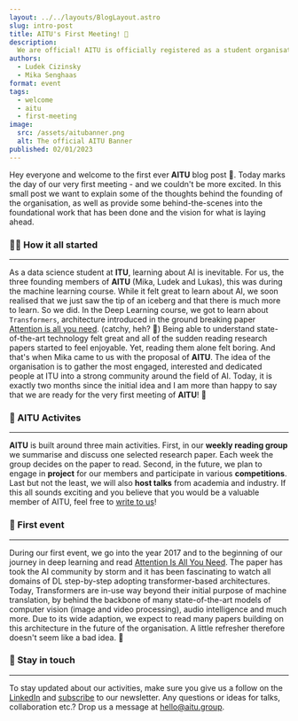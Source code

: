 ```yaml
---
layout: ../../layouts/BlogLayout.astro
slug: intro-post
title: AITU's First Meeting! 🎉
description: 
  We are official! AITU is officially registered as a student organisation at ITU. In this post we talk about everything from the organisation's idea and mission, and provide some behind-the-scenes into the foundational work in the two months before semester start.
authors:
  - Ludek Cizinsky
  - Mika Senghaas
format: event
tags:
  - welcome
  - aitu
  - first-meeting
image: 
  src: /assets/aitubanner.png
  alt: The official AITU Banner
published: 02/01/2023
---
```


Hey everyone and welcome to the first ever **AITU** blog post 🚀. Today marks the day of our very first meeting - and we couldn't be more excited. In this small post we want to explain some of the thoughts behind the founding of the organisation, as well as provide some behind-the-scenes into the foundational work that has been done and the vision for what is laying ahead.

### 🧑‍🚀 How it all started

---

As a data science student at **ITU**, learning about AI is inevitable. For us, the three founding members of **AITU** (Mika, Ludek and Lukas), this was during the machine learning course. While it felt great to learn about AI, we soon realised that we just saw the tip of an iceberg and that there is much more to learn. So we did. In the Deep Learning course, we got to learn about `Transformers`, architecture introduced in the ground breaking paper [Attention is all you need](https://arxiv.org/abs/1706.03762). (catchy, heh? 💯) Being able to understand state-of-the-art technology felt great and all of the sudden reading research papers started to feel enjoyable. Yet, reading them alone felt boring. And that's when Mika came to us with the proposal of **AITU**. The idea of the organisation is to gather the most engaged, interested and dedicated people at ITU into a strong community around the field of AI.
Today, it is exactly two months since the initial idea and I am more than happy to say that we are ready for the very first meeting of **AITU**! 🥳

### 🤖 AITU Activites

---

**AITU** is built around three main activities. First, in our **weekly reading group** we summarise and discuss one selected research paper. Each week the group decides on the paper to read. Second, in the future, we plan to engage in **project** for our members and participate in various **competitions**. Last but not the least, we will also **host talks** from academia and industry. If this all sounds exciting and you believe that you would be a valuable member of AITU, feel free to [write to us](https://aitu.group/join)!

### 📆 First event

---

During our first event, we go into the year 2017 and to the beginning of our journey in deep learning and read [Attention Is All You Need](https://arxiv.org/abs/1706.03762). The paper has took the AI community by storm and it has been fascinating to watch all domains of DL step-by-step adopting transformer-based architectures. Today, Transformers are in-use way beyond their initial purpose of machine translation, by behind the backbone of many state-of-the-art models of computer vision (image and video processing), audio intelligence and much more. Due to its wide adaption, we expect to read many papers building on this architecture in the future of the organisation. A little refresher therefore doesn't seem like a bad idea. 💫

### 📣 Stay in touch

---

To stay updated about our activities, make sure you give us a follow on the [LinkedIn](https://www.linkedin.com/company/aitu-dk/) and [subscribe](https://aitu.group/#newsletter) to our newsletter. Any questions or ideas for talks, collaboration etc.? Drop us a message at [hello@aitu.group](mailto:hello@aitu.group).
